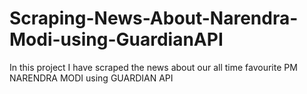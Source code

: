 # Scraping-News-About-Narendra-Modi-using-GuardianAPI

In this project I have scraped the news about our all time favourite PM NARENDRA MODI using GUARDIAN API
